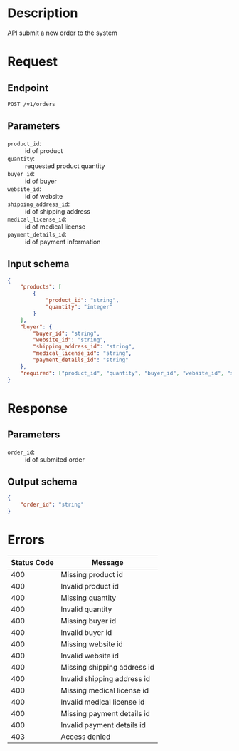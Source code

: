 # Description
API submit a new order to the system

# Request

## Endpoint
```POST /v1/orders```
## Parameters
```product_id```:  
$~~~~~~~~~$ id of product  
```quantity```:  
$~~~~~~~~~$ requested product quantity  
```buyer_id```:  
$~~~~~~~~~$ id of buyer  
```website_id```:  
$~~~~~~~~~$ id of website  
```shipping_address_id```:  
$~~~~~~~~~$ id of shipping address  
```medical_license_id```:  
$~~~~~~~~~$ id of medical license  
```payment_details_id```:  
$~~~~~~~~~$ id of payment information  
## Input schema
```json
{
    "products": [
        {
            "product_id": "string",
            "quantity": "integer"
        }
    ],
    "buyer": {
        "buyer_id": "string",
        "website_id": "string",
        "shipping_address_id": "string",
        "medical_license_id": "string",
        "payment_details_id": "string"
    },
    "required": ["product_id", "quantity", "buyer_id", "website_id", "shipping_address_id", "medical_license_id", "payment_details_id"]
}
```

# Response
## Parameters
```order_id```:  
$~~~~~~~~~$ id of submited order
## Output schema

```json
{
    "order_id": "string"
}
```
# Errors

| Status Code | Message |
| ------------- | ------------- |
| 400  | Missing product id |
| 400  | Invalid product id |
| 400  | Missing quantity |
| 400  | Invalid quantity |
| 400  | Missing buyer id |
| 400  | Invalid buyer id |
| 400  | Missing website id |
| 400  | Invalid website id |
| 400  | Missing shipping address id |
| 400  | Invalid shipping address id |
| 400  | Missing medical license id |
| 400  | Invalid medical license id |
| 400  | Missing payment details id |
| 400  | Invalid payment details id |
| 403  | Access denied |
